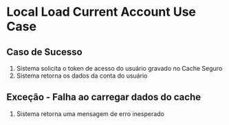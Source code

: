 # Local Load Current Account Use Case

## Caso de Sucesso

1. Sistema solicita o token de acesso do usuário gravado no Cache Seguro
2. Sistema retorna os dados da conta do usuário

## Exceção - Falha ao carregar dados do cache

1. Sistema retorna uma mensagem de erro inesperado
